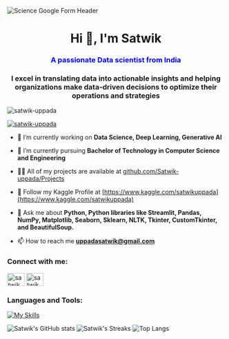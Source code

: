 ![Science Google Form Header](https://github.com/Satwik-uppada/portfolio.github.io/assets/92086645/b074c68e-8e2a-4581-baf4-3a300796c7d0)

<!DOCTYPE html>
<html>
<head>
</head>
<body>
<h1 align="center", color="red">Hi 👋, I'm Satwik</font></h1>
<h3 align="center"><font color="blue">A passionate Data scientist from India</font></h3> 
<h3 align="center">I excel in translating data into actionable insights and helping organizations make data-driven decisions to optimize their operations and strategies</h3>

<p align="left"> <img src="https://komarev.com/ghpvc/?username=satwik-uppada&label=Profile%20views&color=0e75b6&style=flat" alt="satwik-uppada" /> </p>

<p align="left"> <a href="https://github.com/ryo-ma/github-profile-trophy"><img src="https://github-profile-trophy.vercel.app/?username=satwik-uppada" alt="satwik-uppada" /></a> </p>

- 🔭 I’m currently working on **Data Science, Deep Learning, Generative AI**

- 🌱 I’m currently pursuing **Bachelor of Technology in Computer Science and Engineering**

- 👨‍💻 All of my projects are available at [github.com/Satwik-uppada/Projects](https://github.com/Satwik-uppada?tab=repositories)

- 🦆 Follow my Kaggle Profile at [https://www.kaggle.com/satwikuppada](https://www.kaggle.com/satwikuppada)

- 💬 Ask me about **Python, Python libraries like Streamlit, Pandas, NumPy, Matplotlib, Seaborn, Sklearn, NLTK, Tkinter, CustomTkinter, and BeautifulSoup.**

- 📫 How to reach me **uppadasatwik@gmail.com**

<h3 align="left">Connect with me:</h3>
<p align="left">
<a href="https://www.linkedin.com/in/satwik-uppada/" target="blank"><img align="center" src="https://raw.githubusercontent.com/rahuldkjain/github-profile-readme-generator/master/src/images/icons/Social/linked-in-alt.svg" alt="satwik uppada" height="30" width="40" /></a>
<a href="https://www.hackerrank.com/profile/uppadasatwik" target="blank"><img align="center" src="https://raw.githubusercontent.com/rahuldkjain/github-profile-readme-generator/master/src/images/icons/Social/hackerrank.svg" alt="satwik uppada" height="30" width="40" /></a>
</p>

<h3 align="left">Languages and Tools:</h3>

[![My Skills](https://skillicons.dev/icons?i=py,mysql,html,css,sklearn,vscode,anaconda,firebase,docker,github,git,ubuntu,linux&perline=5)](https://skillicons.dev)

![Satwik's GitHub stats](https://github-readme-stats.vercel.app/api?username=satwik-uppada&show_icons=true&theme=light)
![Satwik's Streaks](https://github-readme-streak-stats.herokuapp.com/?user=satwik-uppada&theme=light)
![Top Langs](https://github-readme-stats.vercel.app/api/top-langs/?username=satwik-uppada&theme=light)



</body>
</html>
